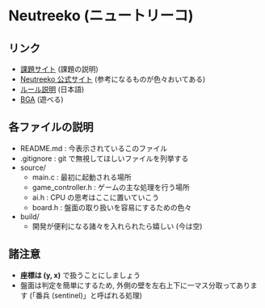# Neutreeko (ニュートリーコ)

## リンク
- [課題サイト](https://sites.google.com/site/isutbe2020/%E3%82%B0%E3%83%AB%E3%83%BC%E3%83%97%E8%AA%B2%E9%A1%8C/%E3%82%B0%E3%83%AB%E3%83%BC%E3%83%97%E8%AA%B2%E9%A1%8C?authuser=0) (課題の説明)
- [Neutreeko 公式サイト](https://www.neutreeko.net/neutreeko.htm) (参考になるものが色々おいてある)
- [ルール説明](http://djangorec.blog.fc2.com/blog-entry-1.html) (日本語)
- [BGA](https://ja.boardgamearena.com/gamepanel?game=neutreeko) (遊べる)

## 各ファイルの説明
- README.md : 今表示されているこのファイル
- .gitignore : git で無視してほしいファイルを列挙する
- source/
  - main.c  : 最初に起動される場所
  - game_controller.h : ゲームの主な処理を行う場所
  - ai.h : CPU の思考はここに置いていこう
  - board.h : 盤面の取り扱いを容易にするための色々
- build/
  - 開発が便利になる諸々を入れられたら嬉しい (今は空)

## 諸注意
- **座標は (y, x)** で扱うことにしましょう
- 盤面は判定を簡単にするため, 外側の壁を左右上下に一マス分取ってあります (「番兵 (sentinel)」と呼ばれる処理)
